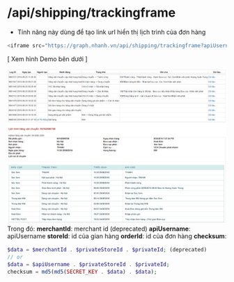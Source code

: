 # /api/shipping/trackingframe
- Tính năng này dùng để tạo link url hiển thị lịch trình của đơn hàng
```php
<iframe src="https://graph.nhanh.vn/api/shipping/trackingframe?apiUsername=&storeId=&orderId=&checksum=" width="800" height="600"></iframe>
```
[ Xem hình Demo bên dưới ]

![](pasted_image_0.png)     
Trong đó:
**merchantId**: merchant id (deprecated)
**apiUsername**: apiUsername
**storeId**: id của gian hàng
**orderId**: id của đơn hàng
**checksum**:

```php
$data = $merchantId . $privateStoreId . $privateId; (deprecated)
// or
$data = $apiUsername . $privateStoreId . $privateId;
checksum = md5(md5(SECRET_KEY . $data) . $data);
```